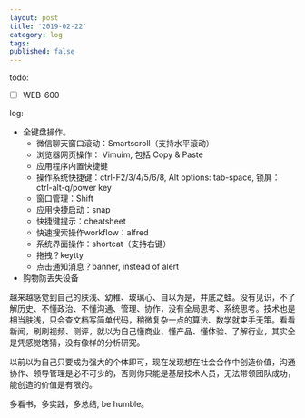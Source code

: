 ```yaml
---
layout: post
title: '2019-02-22'
category: log
tags: 
published: false
---
```


todo:

- [ ] WEB-600

log:

- 全键盘操作。
	- 微信聊天窗口滚动：Smartscroll（支持水平滚动）
	- 浏览器网页操作：	Vimuim, 包括 Copy & Paste
	- 应用程序内置快捷键
	- 操作系统快捷键：ctrl-F2/3/4/5/6/8, Alt options: tab-space, 锁屏：ctrl-alt-q/power key
	- 窗口管理：Shift
	- 应用快捷启动：snap
	- 快捷键提示：cheatsheet
	- 快速搜索操作workflow：alfred
	- 系统界面操作：shortcat（支持右键）
	- 拖拽？keytty
	- 点击通知消息？banner, instead of alert
- 购物防丢失设备

越来越感觉到自己的肤浅、幼稚、玻璃心、自以为是，井底之蛙。没有见识，不了解历史、不懂政治、不懂沟通、管理、协作，没有全局思考、系统思考。技术也是相当肤浅，只会查文档写简单代码，稍微复杂一点的算法、数学就束手无策。看看新闻，刷刷视频、测评，就以为自己懂商业、懂产品、懂体验、了解行业，其实全是凭感觉瞎猜，没有像样的分析研究。

以前以为自己只要成为强大的个体即可，现在发现想在社会合作中创造价值，沟通协作、领导管理是必不可少的，否则你只能是基层技术人员，无法带领团队成功，能创造的价值是有限的。

多看书，多实践，多总结, be humble。
